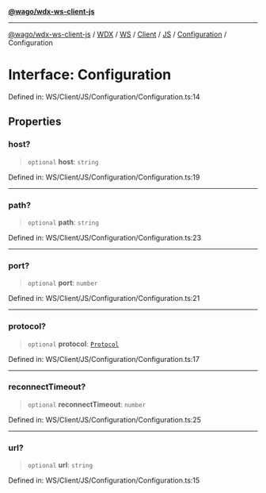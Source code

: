 [**@wago/wdx-ws-client-js**](../../../../../../../../../../../../README.md)

***

[@wago/wdx-ws-client-js](../../../../../../../../../../../../globals.md) / [WDX](../../../../../../../../../README.md) / [WS](../../../../../../../README.md) / [Client](../../../../../README.md) / [JS](../../../README.md) / [Configuration](../README.md) / Configuration

# Interface: Configuration

Defined in: WS/Client/JS/Configuration/Configuration.ts:14

## Properties

### host?

> `optional` **host**: `string`

Defined in: WS/Client/JS/Configuration/Configuration.ts:19

***

### path?

> `optional` **path**: `string`

Defined in: WS/Client/JS/Configuration/Configuration.ts:23

***

### port?

> `optional` **port**: `number`

Defined in: WS/Client/JS/Configuration/Configuration.ts:21

***

### protocol?

> `optional` **protocol**: [`Protocol`](../enumerations/Protocol.md)

Defined in: WS/Client/JS/Configuration/Configuration.ts:17

***

### reconnectTimeout?

> `optional` **reconnectTimeout**: `number`

Defined in: WS/Client/JS/Configuration/Configuration.ts:25

***

### url?

> `optional` **url**: `string`

Defined in: WS/Client/JS/Configuration/Configuration.ts:15
